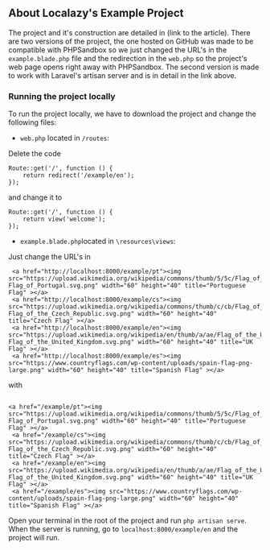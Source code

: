 ## About Localazy's Example Project

The project and it's construction are detailed in (link to the article).
There are two versions of the project, the one hosted on GitHub was made to be compatible with PHPSandbox so we just changed the URL's in the `example.blade.php` file and the redirection in the `web.php` so the project's web page opens right away with PHPSandbox. The second version is made to work with Laravel's artisan server and is in detail in the link above.

### Running the project locally

To run the project locally, we have to download the project and change the following files:

- `web.php` located in `/routes`:

Delete the code
```
Route::get('/', function () {
    return redirect('/example/en');
});
```
and change it to
```
Route::get('/', function () {
    return view('welcome');
});
```

- `example.blade.php`located in `\resources\views`:

Just change the URL's in 
```
 <a href="http://localhost:8000/example/pt"><img src="https://upload.wikimedia.org/wikipedia/commons/thumb/5/5c/Flag_of_Portugal.svg/255px-Flag_of_Portugal.svg.png" width="60" height="40" title="Portuguese Flag" ></a>
 <a href="http://localhost:8000/example/cs"><img src="https://upload.wikimedia.org/wikipedia/commons/thumb/c/cb/Flag_of_the_Czech_Republic.svg/1280px-Flag_of_the_Czech_Republic.svg.png" width="60" height="40" title="Czech Flag" ></a>
 <a href="http://localhost:8000/example/en"><img src="https://upload.wikimedia.org/wikipedia/en/thumb/a/ae/Flag_of_the_United_Kingdom.svg/1200px-Flag_of_the_United_Kingdom.svg.png" width="60" height="40" title="UK Flag" ></a>
 <a href="http://localhost:8000/example/es"><img src="https://www.countryflags.com/wp-content/uploads/spain-flag-png-large.png" width="60" height="40" title="Spanish Flag" ></a>

```
with 

```

<a href="/example/pt"><img src="https://upload.wikimedia.org/wikipedia/commons/thumb/5/5c/Flag_of_Portugal.svg/255px-Flag_of_Portugal.svg.png" width="60" height="40" title="Portuguese Flag" ></a>
 <a href="/example/cs"><img src="https://upload.wikimedia.org/wikipedia/commons/thumb/c/cb/Flag_of_the_Czech_Republic.svg/1280px-Flag_of_the_Czech_Republic.svg.png" width="60" height="40" title="Czech Flag" ></a>
 <a href="/example/en"><img src="https://upload.wikimedia.org/wikipedia/en/thumb/a/ae/Flag_of_the_United_Kingdom.svg/1200px-Flag_of_the_United_Kingdom.svg.png" width="60" height="40" title="UK Flag" ></a>
 <a href="/example/es"><img src="https://www.countryflags.com/wp-content/uploads/spain-flag-png-large.png" width="60" height="40" title="Spanish Flag" ></a>

```

Open your terminal in the root of the project and run `php artisan serve`.
When the server is running, go to `localhost:8000/example/en` and the project will run.
